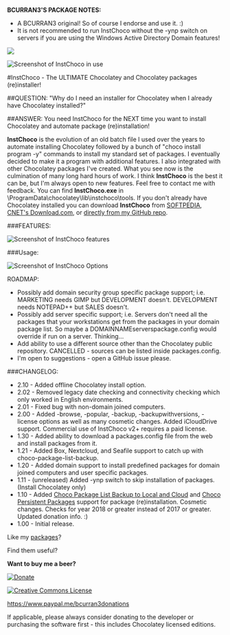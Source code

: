 **BCURRAN3'S PACKAGE NOTES:**

* A BCURRAN3 original! So of course I endorse and use it. :)
* It is not recommended to run InstChoco without the -ynp switch on servers if you are using the Windows Active Directory Domain features!

![](https://raw.githubusercontent.com/bcurran3/ChocolateyPackages/master/InstChoco/InstChoco_icon.png)

![Screenshot of InstChoco in use](https://raw.githubusercontent.com/bcurran3/ChocolateyPackages/master/InstChoco/InstChoco_screenshot.png)

#InstChoco - The ULTIMATE Chocolatey and Chocolatey packages (re)installer!
	
##QUESTION: "Why do I need an installer for Chocolatey when I already have Chocolatey installed?"

##ANSWER: You need InstChoco for the NEXT time you want to install Chocolatey and automate package (re)installation!

**InstChoco** is the evolution of an old batch file I used over the years to automate installing Chocolatey followed by a bunch of "choco install program -y" commands to install my standard set of packages. I eventually decided to make it a program with additional features. I also integrated with other Chocolatey packages I've created. What you see now is the culmination of many long hard hours of work. I think **InstChoco** is the best it can be, but I'm always open to new features. Feel free to contact me with feedback. You can find **InstChoco.exe** in \ProgramData\chocolatey\lib\instchoco\tools. If you don't already have Chocolatey installed you can download **InstChoco** from [SOFTPEDIA](http://www.softpedia.com/get/System/System-Miscellaneous/InstChoco.shtml), [CNET's Download.com](https://download.cnet.com/InstChoco/3000-2094_4-77751542.html), or [directly from my GitHub repo](https://github.com/bcurran3/ChocolateyPackages/raw/master/InstChoco/tools/InstChoco.exe).

###FEATURES:

![Screenshot of InstChoco features](https://raw.githubusercontent.com/bcurran3/ChocolateyPackages/master/InstChoco/InstChoco_features_screenshot.png)

###Usage: 

![Screenshot of InstChoco Options](https://raw.githubusercontent.com/bcurran3/ChocolateyPackages/master/InstChoco/InstChoco_usage_screenshot.png)


ROADMAP:
* Possibly add domain security group specific package support; i.e. MARKETING needs GIMP but DEVELOPMENT doesn't. DEVELOPMENT needs NOTEPAD++ but SALES doesn't.
* Possibly add server specific support; i.e. Servers don't need all the packages that your workstations get from the packages in your domain package list. So maybe a DOMAINNAMEserverspackage.config would override if run on a server. Thinking...
* Add ability to use a different source other than the Chocolatey public repository. CANCELLED - sources can be listed inside packages.config.
* I'm open to suggestions - open a GitHub issue please.

###CHANGELOG:
* 2.10 - Added offline Chocolatey install option.
* 2.02 - Removed legacy date checking and connectivity checking which only worked in English environments.
* 2.01 - Fixed bug with non-domain joined computers.
* 2.00 - Added -browse, -popular, -backup, -backupwithversions, -license options as well as many cosmetic changes. Added iCloudDrive support. Commercial use of InstChoco v2+ requires a paid license.
* 1.30 - Added ability to download a packages.config file from the web and install packages from it.
* 1.21 - Added Box, Nextcloud, and Seafile support to catch up with choco-package-list-backup.
* 1.20 - Added domain support to install predefined packages for domain joined computers and user specific packages.
* 1.11 - (unreleased) Added -ynp switch to skip installation of packages. (Install Chocolatey only)
* 1.10 - Added [Choco Package List Backup to Local and Cloud](https://chocolatey.org/packages/choco-package-list-backup) and [Choco Persistent Packages](https://chocolatey.org/packages/choco-persistent-packages) support for package (re)installation. Cosmetic changes. Checks for year 2018 or greater instead of 2017 or greater. Updated donation info. :)
* 1.00 - Initial release.


Like my [packages](https://chocolatey.org/profiles/bcurran3)? 

Find them useful?

**Want to buy me a beer?**

[![Donate](https://www.paypalobjects.com/webstatic/mktg/logo-center/PP_Acceptance_Marks_for_LogoCenter_76x48.png)](https://www.paypal.me/bcurran3donations)

[![Creative Commons License](http://i.creativecommons.org/l/by-nc-nd/3.0/88x31.png)](http://creativecommons.org/licenses/by-nc-nd/3.0/)

https://www.paypal.me/bcurran3donations

If applicable, please always consider donating to the developer or purchasing the software first - this includes Chocolatey licensed editions.
